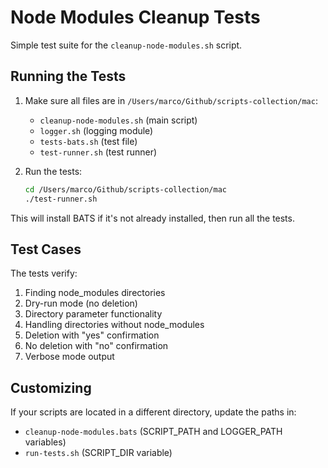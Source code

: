 # Node Modules Cleanup Tests

Simple test suite for the `cleanup-node-modules.sh` script.

## Running the Tests

1. Make sure all files are in `/Users/marco/Github/scripts-collection/mac`:
   - `cleanup-node-modules.sh` (main script)
   - `logger.sh` (logging module)
   - `tests-bats.sh` (test file)
   - `test-runner.sh` (test runner)

2. Run the tests:
   ```bash
   cd /Users/marco/Github/scripts-collection/mac
   ./test-runner.sh
   ```

This will install BATS if it's not already installed, then run all the tests.

## Test Cases

The tests verify:

1. Finding node_modules directories
2. Dry-run mode (no deletion)
3. Directory parameter functionality
4. Handling directories without node_modules
5. Deletion with "yes" confirmation
6. No deletion with "no" confirmation
7. Verbose mode output

## Customizing

If your scripts are located in a different directory, update the paths in:
- `cleanup-node-modules.bats` (SCRIPT_PATH and LOGGER_PATH variables)
- `run-tests.sh` (SCRIPT_DIR variable)
